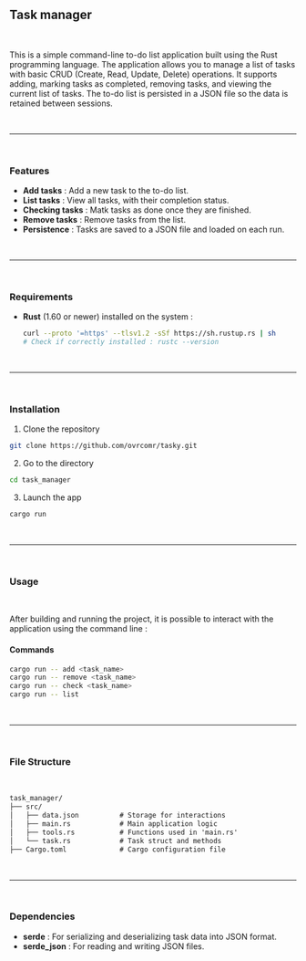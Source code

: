 ## Task manager

<br>

This is a simple command-line to-do list application built using the Rust programming language.
The application allows you to manage a list of tasks with basic CRUD (Create, Read, Update, Delete)
operations. It supports adding, marking tasks as completed, removing tasks, and viewing the current
list of tasks. The to-do list is persisted in a JSON file so the data is retained between sessions.

<br>

---

<br>

### Features

- **Add tasks** : Add a new task to the to-do list.
- **List tasks** : View all tasks, with their completion status.
- **Checking tasks** : Matk tasks as done once they are finished.
- **Remove tasks** : Remove tasks from the list.
- **Persistence** : Tasks are saved to a JSON file and loaded on each run.

<br>

---

<br>

### Requirements

- **Rust** (1.60 or newer) installed on the system :

  ```bash
  curl --proto '=https' --tlsv1.2 -sSf https://sh.rustup.rs | sh
  # Check if correctly installed : rustc --version
  ```

<br>

---

<br>

### Installation

1. Clone the repository
  ```bash
  git clone https://github.com/ovrcomr/tasky.git
  ```

2. Go to the directory
  ```bash
  cd task_manager
  ```

3. Launch the app
  ```bash
  cargo run
  ```

<br>

---

<br>

### Usage

<br>

After building and running the project, it is possible to interact with the application using the command line :

#### Commands

```bash
cargo run -- add <task_name>
cargo run -- remove <task_name>
cargo run -- check <task_name>
cargo run -- list
```

<br>

---

<br>

### File Structure

<br>

```txt
task_manager/
├── src/
│   ├── data.json          # Storage for interactions
│   ├── main.rs            # Main application logic
│   ├── tools.rs           # Functions used in 'main.rs'
│   └── task.rs            # Task struct and methods
├── Cargo.toml             # Cargo configuration file
```

<br>

---

<br>

### Dependencies

- **serde** : For serializing and deserializing task data into JSON format.
- **serde_json** : For reading and writing JSON files.
